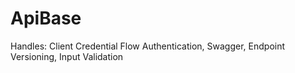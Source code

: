 # ApiBase
Handles:
Client Credential Flow Authentication,
Swagger,
Endpoint Versioning,
Input Validation

